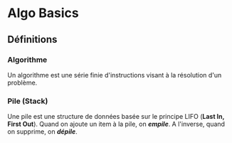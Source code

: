 # Algo Basics

## Définitions

### Algorithme

Un algorithme est une série finie d'instructions visant à la résolution d'un problème.

### Pile (Stack)

Une pile est une structure de données basée sur le principe LIFO (__Last In, First Out__). Quand on ajoute un item à la pile, on *__empile__*. A l'inverse, quand
on supprime, on *__dépile__*.